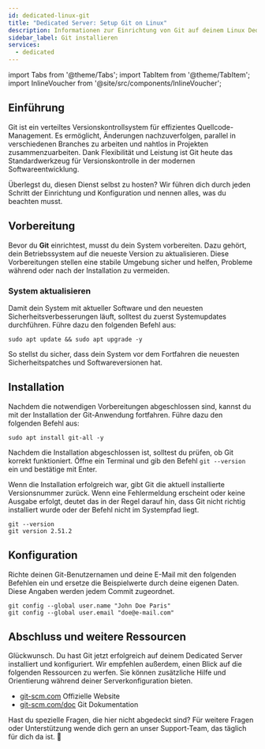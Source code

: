 ```yaml
---
id: dedicated-linux-git
title: "Dedicated Server: Setup Git on Linux"
description: Informationen zur Einrichtung von Git auf deinem Linux Dedicated Server von ZAP-Hosting - ZAP-Hosting.com Dokumentation
sidebar_label: Git installieren
services:
  - dedicated
---
```


import Tabs from '@theme/Tabs';
import TabItem from '@theme/TabItem';
import InlineVoucher from '@site/src/components/InlineVoucher';

## Einführung

Git ist ein verteiltes Versionskontrollsystem für effizientes Quellcode-Management. Es ermöglicht, Änderungen nachzuverfolgen, parallel in verschiedenen Branches zu arbeiten und nahtlos in Projekten zusammenzuarbeiten. Dank Flexibilität und Leistung ist Git heute das Standardwerkzeug für Versionskontrolle in der modernen Softwareentwicklung.

Überlegst du, diesen Dienst selbst zu hosten? Wir führen dich durch jeden Schritt der Einrichtung und Konfiguration und nennen alles, was du beachten musst.

<InlineVoucher />



## Vorbereitung

Bevor du **Git** einrichtest, musst du dein System vorbereiten. Dazu gehört, dein Betriebssystem auf die neueste Version zu aktualisieren. Diese Vorbereitungen stellen eine stabile Umgebung sicher und helfen, Probleme während oder nach der Installation zu vermeiden.


### System aktualisieren
Damit dein System mit aktueller Software und den neuesten Sicherheitsverbesserungen läuft, solltest du zuerst Systemupdates durchführen. Führe dazu den folgenden Befehl aus:

```
sudo apt update && sudo apt upgrade -y
```
So stellst du sicher, dass dein System vor dem Fortfahren die neuesten Sicherheitspatches und Softwareversionen hat.



## Installation

Nachdem die notwendigen Vorbereitungen abgeschlossen sind, kannst du mit der Installation der Git-Anwendung fortfahren. Führe dazu den folgenden Befehl aus:

```console
sudo apt install git-all -y
```

Nachdem die Installation abgeschlossen ist, solltest du prüfen, ob Git korrekt funktioniert. Öffne ein Terminal und gib den Befehl `git --version` ein und bestätige mit Enter.

Wenn die Installation erfolgreich war, gibt Git die aktuell installierte Versionsnummer zurück. Wenn eine Fehlermeldung erscheint oder keine Ausgabe erfolgt, deutet das in der Regel darauf hin, dass Git nicht richtig installiert wurde oder der Befehl nicht im Systempfad liegt.

```
git --version
git version 2.51.2
```



## Konfiguration

Richte deinen Git-Benutzernamen und deine E-Mail mit den folgenden Befehlen ein und ersetze die Beispielwerte durch deine eigenen Daten. Diese Angaben werden jedem Commit zugeordnet.

```
git config --global user.name "John Doe Paris"
git config --global user.email "doe@e-mail.com"
```



## Abschluss und weitere Ressourcen

Glückwunsch. Du hast Git jetzt erfolgreich auf deinem Dedicated Server installiert und konfiguriert. Wir empfehlen außerdem, einen Blick auf die folgenden Ressourcen zu werfen. Sie können zusätzliche Hilfe und Orientierung während deiner Serverkonfiguration bieten.

- [git-scm.com](https://git-scm.com/) Offizielle Website
- [git-scm.com/doc](https://git-scm.com/doc) Git Dokumentation

Hast du spezielle Fragen, die hier nicht abgedeckt sind? Für weitere Fragen oder Unterstützung wende dich gern an unser Support-Team, das täglich für dich da ist. 🙂



<InlineVoucher />